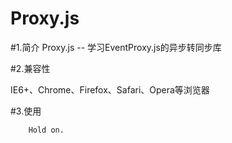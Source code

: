 Proxy.js
======

#1.简介
Proxy.js -- 学习EventProxy.js的异步转同步库


#2.兼容性

IE6+、Chrome、Firefox、Safari、Opera等浏览器

#3.使用

```
    Hold on.
```